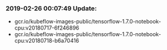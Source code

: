 ### 2019-02-26 00:07:49 Update:

- gcr.io/kubeflow-images-public/tensorflow-1.7.0-notebook-cpu:v20180717-6f246896
- gcr.io/kubeflow-images-public/tensorflow-1.7.0-notebook-cpu:v20180718-b6a70416
